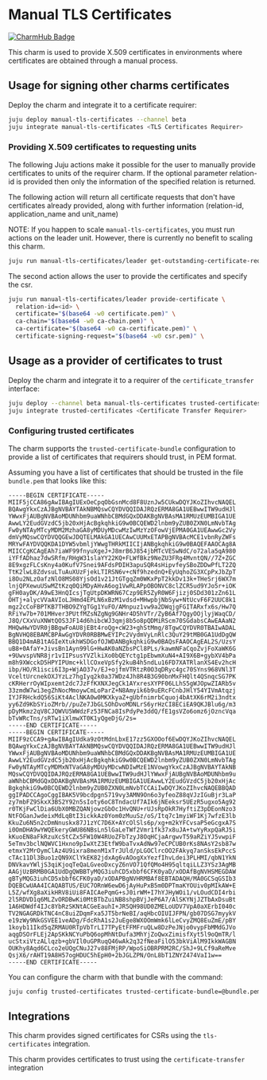 # Manual TLS Certificates
[![CharmHub Badge](https://charmhub.io/manual-tls-certificates/badge.svg)](https://charmhub.io/manual-tls-certificates)

This charm is used to provide X.509 certificates in environments where certificates are obtained through a manual process.

## Usage for signing other charms certificates

Deploy the charm and integrate it to a certificate requirer:

```bash
juju deploy manual-tls-certificates --channel beta
juju integrate manual-tls-certificates <TLS Certificates Requirer>
```

### Providing X.509 certificates to requesting units

The following Juju actions make it possible for the user to manually provide certificates to units of the requirer charm.
If the optional parameter relation-id is provided then only the information of the specified relation is returned.

The following action will return all certificate requests that don't have certificates already provided, along with further information (relation-id, application_name and unit_name)

NOTE: If you happen to scale `manual-tls-certificates`, you must run actions on the leader unit. However, there is currently no benefit to scaling this charm.

```bash
juju run manual-tls-certificates/leader get-outstanding-certificate-requests relation-id=<id>
```

The second action allows the user to provide the certificates and specify the csr.

```bash
juju run manual-tls-certificates/leader provide-certificate \
  relation-id=<id> \
  certificate="$(base64 -w0 certificate.pem)" \
  ca-chain="$(base64 -w0 ca-chain.pem)" \
  ca-certificate="$(base64 -w0 ca-certificate.pem)" \
  certificate-signing-request="$(base64 -w0 csr.pem)" \
```

## Usage as a provider of certificates to trust

Deploy the charm and integrate it to a requirer of the `certificate_transfer` interface:

```bash
juju deploy --channel beta manual-tls-certificates trusted-certificates
juju integrate trusted-certificates <Certificate Transfer Requirer>
```

### Configuring trusted certificates

The charm supports the `trusted-certificate-bundle` configuration to provide
a list of certificates that requirers should trust, in PEM format.

Assuming you have a list of certificates that should be trusted in the file
`bundle.pem` that looks like this:

```pem
-----BEGIN CERTIFICATE-----
MIIF5jCCA86gAwIBAgIUExOeCpqObGsnMcd8F8UznJw5CUkwDQYJKoZIhvcNAQEL
BQAwgYkxCzAJBgNVBAYTAkNBMQswCQYDVQQIDAJRQzERMA8GA1UEBwwITW9udHJl
YWwxFjAUBgNVBAoMDUNhbm9uaWNhbCBMdGQxDDAKBgNVBAsMA1RMUzEUMBIGA1UE
AwwLY2EudGVzdC5jb20xHjAcBgkqhkiG9w0BCQEWD2lnbm9yZUB0ZXN0LmNvbTAg
Fw0yNTAyMTcyMDM2MzhaGA8yMDUyMDcwMzIwMzYzOFowVjEPMA0GA1UEAwwGc2Vy
dmVyMQswCQYDVQQGEwJDQTELMAkGA1UECAwCUUMxETAPBgNVBAcMCE1vbnRyZWFs
MRYwFAYDVQQKDA1DYW5vbmljYWwgTHRkMIICIjANBgkqhkiG9w0BAQEFAAOCAg8A
MIICCgKCAgEAh7iaWF99fnyuXgeJ+J8mrB6J854jbMTcVESwNdC/o72ala5qA980
iYFfADhaz7dwSRfm/RHgW31slaYY22KQ+FLWfBkz9NeZU3FRg4MvntQN//7Z+ZGC
8E9xgzFLCsKny4a0KufV7Snei9AFdsPDIH3apuSQR4sHipvfeySBoZDDwPfLT2ZQ
TtK2lwL8ZdvsuLTuAuXUzFjekLTIRSN6v+cNf9hzednQ+EyUqhoZG3XCpPxJbZpT
i8Ou2NLzOafzNlO8MS08YjsOd1v21JtGTgqZm0WKxPpT2kkDv13k+THeSrj6WX7m
lnjQPXewuUSwMZtKzq0QiMDyAHvA6og1VwRLAPpOBONVC8clZCR5ud9YJo5r+iOK
gFH0ayDK/A9wE3HnQIcsjTgUtpDKWRN67Czp9ER5ZyR0W6Fjizj0SDd301zZn61L
OHTj+alycVVaAVIoLJHmd4EPLN6xBzM1vdsd+MHwpbjNbSyw+NtUcvF6F2UUC8k1
mgz2cCoFBPTKB7THBO9ZYgTGg1YuFO/AMnpuz1vw9a2DWqjgFGITARxfx6s/Hw7Q
RFiYw7b+701MHver3PUtfMZsNZgNg9GNHr4D5hVTr/ZyB6Af7QgyOOjlyjWaqCD/
J8Q/CXxVuXNWtQOS3JF14d6hibcWJ3qmj8b5o8pQDMiRScm70SGdabsCAwEAAaN2
MHQwHwYDVR0jBBgwFoAU8jEBt4roQg+cW23+ghStMmg/8TgwCQYDVR0TBAIwADAL
BgNVHQ8EBAMCBPAwGgYDVR0RBBMwEYIPc2VydmVyLnRlc3QuY29tMB0GA1UdDgQW
BBQ1D4mAB1tAGIeXtukhWSDGofOJWDANBgkqhkiG9w0BAQsFAAOCAgEAL2S/UzsY
uB8+0AfaY+JivsBn1Ayn99lG+HwAK0aNZbsPCl8PLs/kawmNFaCqoZvjFoXaWK6G
+9UwvspVNR8jr1vIIPsusYVZlkiXo0bQEYctg1pEbwmXuN4+AI9X6B+gybXV4bPa
m8h9XWcckD5HPYIPUmc+kllCOxeVpSfy2kuB4h5ndLu16FD7XATRlanXS4Ev2hcH
ibp/HO/R1isci6I3p+WjAO37v/EJ+ojfmVTRtzR0O3qDRyc4gc70SYns968VNl3T
VceltUrcnekOXJYzLz7hgIyq2k0a37WDz4Jh8R4B3G90bnMxFHQlt4QSnqcSG7PK
cKRHerrOyWIpxemt2dc7JzFfKXNXJegCk1AYxresXYPF06LLhS5gWJOpwZIARb5v
33zmdW7wi3egZhNocMmoywCmLoParZ+N8Amyik6b9uERcFCnbJHlY54YIVmAtqzj
IYJFRHckdQ56SiKt4AclNKA0w0MKXkyaZ+gUbfnimrbCquoj4bAtXK6rM2i3ndtx
yy6Zd9KbSYioZMrb//puZe7JbGLSOhDvoMDNLrS6yrHzCI8ECiEA9QKJBlu6g/m3
pDyMkmz2qV8CJQWVU5WWdzFz53FNCa8IsPdyPe3ddQ/fE1gsVZo6omz6jOzncVqa
bTvWRcTns/sRTw1iXlmwXT0K1yQgeDjG/2s=
-----END CERTIFICATE-----
-----BEGIN CERTIFICATE-----
MIIF9zCCA9+gAwIBAgIUdka9zOtMdnLbxE17zz5GXOOof6EwDQYJKoZIhvcNAQEL
BQAwgYkxCzAJBgNVBAYTAkNBMQswCQYDVQQIDAJRQzERMA8GA1UEBwwITW9udHJl
YWwxFjAUBgNVBAoMDUNhbm9uaWNhbCBMdGQxDDAKBgNVBAsMA1RMUzEUMBIGA1UE
AwwLY2EudGVzdC5jb20xHjAcBgkqhkiG9w0BCQEWD2lnbm9yZUB0ZXN0LmNvbTAg
Fw0yNTAyMTcyMDMxNTVaGA8yMDUyMDcwNDIwMzE1NVowgYkxCzAJBgNVBAYTAkNB
MQswCQYDVQQIDAJRQzERMA8GA1UEBwwITW9udHJlYWwxFjAUBgNVBAoMDUNhbm9u
aWNhbCBMdGQxDDAKBgNVBAsMA1RMUzEUMBIGA1UEAwwLY2EudGVzdC5jb20xHjAc
BgkqhkiG9w0BCQEWD2lnbm9yZUB0ZXN0LmNvbTCCAiIwDQYJKoZIhvcNAQEBBQAD
ggIPADCCAgoCggIBAK5V9bcdpgnS719vy3AMN9On6o3yfeoZ88qVJzIGuBjr3LaP
zy7mbFZ9SkxX3BS2Y92n5sIoty6oC8TndacUf7AIk6jNEeksr5UEzR5ugxo5Ag92
r0TKjFwClDia6UbX0MBZQANjowzGbOc1HvQNU+rUJsRpOkR7HyftiZ3pDEonNzo3
NtFOGanJwdeixMdLqBtI3ickkAz0Yom0zMuuSz/oS/Itq7c1myiWF1Kj7wfzE3lb
KkuZu6N5n2cDmNnuskx87J1zYC7D6X+AYcOlSls6p/xg+m2kYFCvsaP5eGcgxA7S
i0OmDHA9wYWQEkeryGWU86NBsLn5lGaLeTWf2Vmr1fk37x8uJA+twYyRxpQaRJ5i
kKuoEN8aFkRzuXcStCZx5FW10W4RUoZFbTzyJ8OqHCjaArgwvT59aRZiYJ5vwpiF
5eTmv3bclNQWVC1Hxno9pIwXtZ3EtfW9baTvxAdNw97eCPCUB0rKs8NAsY2sb87w
etmxY2MrOymClAz4U9ixra8menM1xTrJUld/pLGOClrcOO2FAkyq7anSksEkPccS
cTAc11Dl3Buo1zQN9XClYkEK82jdxAg6vAOogXxYezfIhvLdei3PLHMI/qbN1YkN
DNVkavYWljS3qiKjoqTeQaLGveoDxcyZ6nVO71QfQMo4H95qltqiLLZ3YSz3AgMB
AAGjUzBRMB0GA1UdDgQWBBTyMQG3iuhCD5xbbf6CFK0yaD/xODAfBgNVHSMEGDAW
gBTyMQG3iuhCD5xbbf6CFK0yaD/xODAPBgNVHRMBAf8EBTADAQH/MA0GCSqGSIb3
DQEBCwUAA4ICAQABTUS/EUC7ORnW6ewD6jAyHuPxB5m0DPTmaKYOUiv0pMIkAW+E
L5Z/wfXg8aXikHRV8iUi8FAICAePqmG+sJ0irWM+I7hYJHyWOi1/vLOudCDI4rbi
2l5RDVD1q6MLZvORDBwKi0MtBTbZuiNB8shpBVjJeP6A7/AlSKYNjJZTbAxDsuBt
1A6HDWdf4IJc8YbRzSKNtACGeEauhI+JR5QH98UD0ZMELoUDV7VpA0aXErbI040c
TV2NGAGRDkTNC4nC8uiZDqmFxa5JT5brNeBI/aqHbcOIUIJFPN/gb07DSG7myykV
e19zWy9NkGSVEE1veADg/FdcRhA1s2JuEge8WXOOmWmk6lLeCvyZMQ8EuZmE/pBY
1koyb11Ikd5qZRMAU0RTpVbTrLI7TPyEtFFMFruQLw8DzPeJNjo0vypFbMMdGJVo
aqgDSOrFLEj2ApSKkNCYuPbQ6opMhNtDufa3MhYjZoQwxZimisfXyt5l9oQmTR/l
ucStxiVtzALlqzb+gbVIl0uGPRuqQ46wAk2q32fNeaFilO53bkViAlM9IkkWAGBN
OUKhy8Aqd6CLco2eUQgCNuJ27v88FMjRP/WpoSiOBRPRM2RC/ShJ+9LCf9aReMve
QsjX6/rAHT19A8H57ogHDUC5hEpH0+2bJGLZPN/OnL8bT1ZNYZ474VaI1w==
-----END CERTIFICATE-----
```

You can configure the charm with that bundle with the command:

```bash
juju config trusted-certificates trusted-certificate-bundle=@bundle.pem
```

## Integrations

This charm provides signed certificates for CSRs using the `tls-certificates` integration.

This charm provides certificates to trust using the `certificate-transfer` integration

